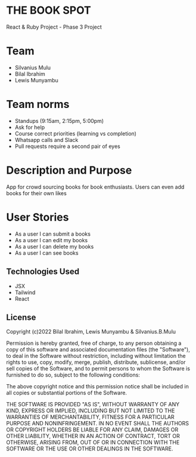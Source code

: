 # THE BOOK SPOT
React & Ruby Project - Phase 3 Project

# Team
* Silvanius Mulu
* Bilal Ibrahim
* Lewis Munyambu

# Team norms
* Standups (9:15am, 2:15pm, 5:00pm)
* Ask for help
* Course correct priorities (learning vs completion)
* Whatsapp calls and Slack
* Pull requests require a second pair of eyes

# Description and Purpose
App for crowd sourcing books for book enthusiasts. Users can even add books for their own likes

# User Stories
* As a user I can submit a books
* As a user I can edit my books
* As a user I can delete my books
* As a user I can see books

## Technologies Used
* JSX
* Tailwind
* React

## License

Copyright (c)2022 Bilal Ibrahim, Lewis Munyambu & Silvanius.B.Mulu

Permission is hereby granted, free of charge, to any person obtaining a copy of this software and associated documentation files (the "Software"), to deal in the Software without restriction, including without limitation the rights to use, copy, modify, merge, publish, distribute, sublicense, and/or sell copies of the Software, and to permit persons to whom the Software is furnished to do so, subject to the following conditions:

The above copyright notice and this permission notice shall be included in all copies or substantial portions of the Software.

THE SOFTWARE IS PROVIDED "AS IS", WITHOUT WARRANTY OF ANY KIND, EXPRESS OR IMPLIED, INCLUDING BUT NOT LIMITED TO THE WARRANTIES OF MERCHANTABILITY, FITNESS FOR A PARTICULAR PURPOSE AND NONINFRINGEMENT. IN NO EVENT SHALL THE AUTHORS OR COPYRIGHT HOLDERS BE LIABLE FOR ANY CLAIM, DAMAGES OR OTHER LIABILITY, WHETHER IN AN ACTION OF CONTRACT, TORT OR OTHERWISE, ARISING FROM, OUT OF OR IN CONNECTION WITH THE SOFTWARE OR THE USE OR OTHER DEALINGS IN THE SOFTWARE.

